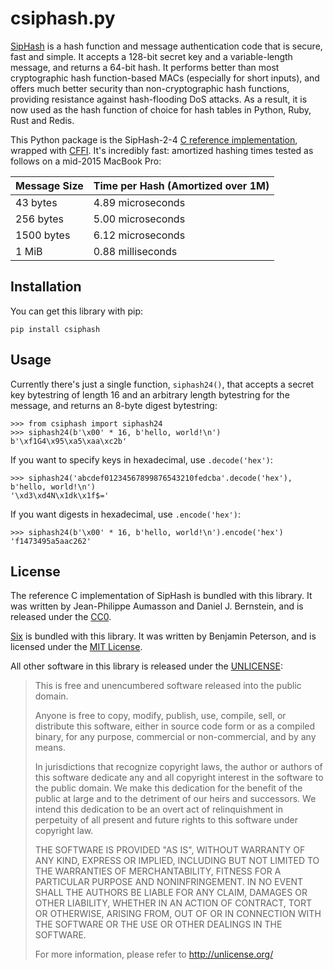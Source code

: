 csiphash.py
===========

[SipHash][] is a hash function and message authentication code that is secure,
fast and simple. It accepts a 128-bit secret key and a variable-length message,
and returns a 64-bit hash. It performs better than most cryptographic hash
function-based MACs (especially for short inputs), and offers much better
security than non-cryptographic hash functions, providing resistance against
hash-flooding DoS attacks. As a result, it is now used as the hash function of
choice for hash tables in Python, Ruby, Rust and Redis.

This Python package is the SipHash-2-4 [C reference implementation][siphash-c],
wrapped with [CFFI][]. It's incredibly fast: amortized hashing times tested as
follows on a mid-2015 MacBook Pro:

| Message Size | Time per Hash (Amortized over 1M) |
| ------------ | --------------------------------- |
| 43 bytes     | 4.89 microseconds                 |
| 256 bytes    | 5.00 microseconds                 |
| 1500 bytes   | 6.12 microseconds                 |
| 1 MiB        | 0.88 milliseconds                 |

  [siphash]: https://131002.net/siphash/
  [siphash-c]: https://github.com/veorq/SipHash
  [cffi]: http://cffi.readthedocs.io


Installation
------------

You can get this library with pip:

    pip install csiphash


Usage
-----

Currently there's just a single function, `siphash24()`, that accepts a secret
key bytestring of length 16 and an arbitrary length bytestring for the message,
and returns an 8-byte digest bytestring:

```pycon
>>> from csiphash import siphash24
>>> siphash24(b'\x00' * 16, b'hello, world!\n')
b'\xf1G4\x95\xa5\xaa\xc2b'
```

If you want to specify keys in hexadecimal, use `.decode('hex')`:

```pycon
>>> siphash24('abcdef01234567899876543210fedcba'.decode('hex'), b'hello, world!\n')
'\xd3\xd4N\x1dk\x1f$='
```

If you want digests in hexadecimal, use `.encode('hex')`:

```pycon
>>> siphash24(b'\x00' * 16, b'hello, world!\n').encode('hex')
'f1473495a5aac262'
```


License
-------

The reference C implementation of SipHash is bundled with this library. It was
written by Jean-Philippe Aumasson and Daniel J. Bernstein, and is released
under the [CC0][].

[Six][] is bundled with this library. It was written by Benjamin Peterson, and
is licensed under the [MIT License][].

All other software in this library is released under the [UNLICENSE][]:

> This is free and unencumbered software released into the public domain.
>
> Anyone is free to copy, modify, publish, use, compile, sell, or
> distribute this software, either in source code form or as a compiled
> binary, for any purpose, commercial or non-commercial, and by any
> means.
>
> In jurisdictions that recognize copyright laws, the author or authors
> of this software dedicate any and all copyright interest in the
> software to the public domain. We make this dedication for the benefit
> of the public at large and to the detriment of our heirs and
> successors. We intend this dedication to be an overt act of
> relinquishment in perpetuity of all present and future rights to this
> software under copyright law.
>
> THE SOFTWARE IS PROVIDED "AS IS", WITHOUT WARRANTY OF ANY KIND,
> EXPRESS OR IMPLIED, INCLUDING BUT NOT LIMITED TO THE WARRANTIES OF
> MERCHANTABILITY, FITNESS FOR A PARTICULAR PURPOSE AND NONINFRINGEMENT.
> IN NO EVENT SHALL THE AUTHORS BE LIABLE FOR ANY CLAIM, DAMAGES OR
> OTHER LIABILITY, WHETHER IN AN ACTION OF CONTRACT, TORT OR OTHERWISE,
> ARISING FROM, OUT OF OR IN CONNECTION WITH THE SOFTWARE OR THE USE OR
> OTHER DEALINGS IN THE SOFTWARE.
>
> For more information, please refer to <http://unlicense.org/>

  [cc0]: https://creativecommons.org/publicdomain/zero/1.0/
  [six]: https://pythonhosted.org/six/
  [mit license]: https://bitbucket.org/gutworth/six/raw/ca4580a5a648fc75abc568907e81abc80b05d58c/LICENSE
  [unlicense]: https://unlicense.org/
